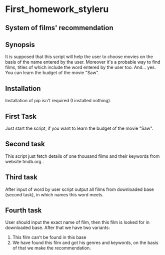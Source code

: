 # First_homework_styleru
## System of films' recommendation

## Synopsis

It is supposed that this script will help the user to choose movies on the basis of the name entered by the user. Moreover it's a  probable way to find films, titles of which include the word entered by the user too. And... yes. You can learn the budget of the movie "Saw".

## Installation

Installation of pip isn't required (I installed nothing).

## First Task

Just start the script, if you want to learn the budget of the movie "Saw".

## Second task

This script just fetch details of one thousand films and their keywords from website tmdb.org . 

## Third task

After input of word by user script output all films from downloaded base (second task), in which names this word meets.

## Fourth task

User should input the exact name of film, then this film is looked for in downloaded base. After that we have two variants: 
1. This film can't be found in this base
2. We have found this film and got his genres and keywords, on the basis of that we make the recommendation.
